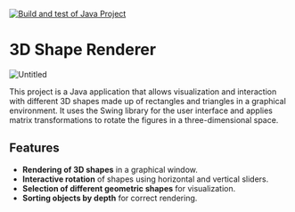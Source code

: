 [![Build and test of Java Project](https://github.com/moisitx/Small3DRenderer/actions/workflows/main.yml/badge.svg?branch=master)](https://github.com/moisitx/Small3DRenderer/actions/workflows/main.yml)

# 3D Shape Renderer
![Untitled](https://github.com/user-attachments/assets/947d3df8-d2c3-4b54-a176-e9f45d46e682)

This project is a Java application that allows visualization and interaction with different 3D shapes made up of rectangles and triangles in a graphical environment. It uses the Swing library for the user interface and applies matrix transformations to rotate the figures in a three-dimensional space.

## Features

- **Rendering of 3D shapes** in a graphical window.  
- **Interactive rotation** of shapes using horizontal and vertical sliders.  
- **Selection of different geometric shapes** for visualization.  
- **Sorting objects by depth** for correct rendering.  

